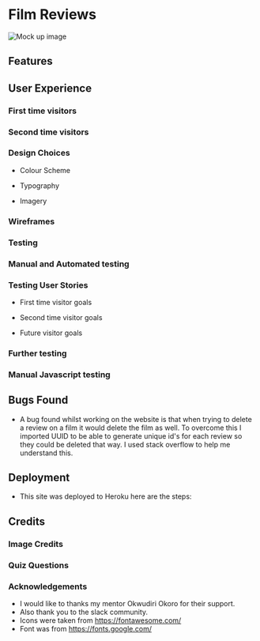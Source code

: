# Film Reviews


![Mock up image](documentation/)

## Features 






## User Experience

### First time visitors


### Second time visitors


### Design Choices
* Colour Scheme
    
* Typography
    
* Imagery
    


### Wireframes


### Testing


     


### Manual and Automated testing


### Testing User Stories

* First time visitor goals
    

* Second time visitor goals
    

* Future visitor goals
    
### Further testing 

### Manual Javascript testing

## Bugs Found
* A bug found whilst working on the website is that when trying to delete a review on a film it would delete the film as well. To overcome this I imported UUID to be able to generate unique id's for each review so they could be deleted that way. I used stack overflow to help me understand this.


## Deployment 
* This site was deployed to Heroku here are the steps:
   

## Credits
### Image Credits

### Quiz Questions

### Acknowledgements
* I would like to thanks my mentor Okwudiri Okoro for their support.
* Also thank you to the slack community. 
* Icons were taken from <https://fontawesome.com/>
* Font was from <https://fonts.google.com/>
